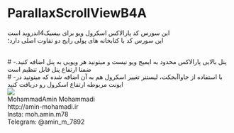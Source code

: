 # ParallaxScrollViewB4A


این سورس کد پارالاکس اسکرول ویو برای بیسیک4اندروید است
<br>
این سورس کد با کتابخانه های پولی رایج دو تفاوت اصلی دارد؛

<br>
# -پنل بالایی پارالاکس محدود به ایمیج ویو نیست و میتونید هر ویویی به پنل اضافه کنید. ضمنا ارتفاع پنل قابل تنظیم است

<br>
# -با استفاده از جاواآبجکت، لیستنر تغییر اسکرول هم به آن اضافه شده که میتونید در ایونت مربوطه ارتفاع اسکرول رو دریافت کنید

<br>
<img src="http://s4.picofile.com/file/8362972342/Screenshot_137_.png" >

<br>
MohammadAmin Mohammadi
<br>
http://amin-mohamadi.ir
<br>
Insta: moh.amin.m78
<br>
Telegram: @amin_m_7892
<br>
